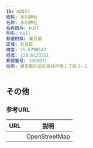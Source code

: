 ```yaml
---
ID: mDQfd
総称: 氷川神社
名称: 氷川神社
名称読み: null
別名: null
都道府県: 東京都
区域: 杉並区
緯度: 35.6790547
経度: 139.6123511
郵便番号: 1680071
住所: 東京都杉並区高井戸西１丁目２−２
---
```


## その他

### 参考URL

| URL | 説明          |
| --- | ------------- |
|     | OpenStreetMap |
